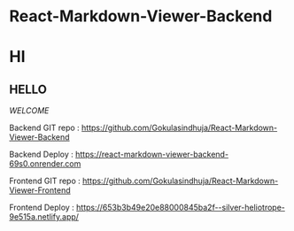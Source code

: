 # React-Markdown-Viewer-Backend

# HI
## HELLO
*WELCOME*

Backend GIT repo : https://github.com/Gokulasindhuja/React-Markdown-Viewer-Backend

Backend Deploy : https://react-markdown-viewer-backend-69s0.onrender.com

Frontend GIT repo : https://github.com/Gokulasindhuja/React-Markdown-Viewer-Frontend

Frontend Deploy : https://653b3b49e20e88000845ba2f--silver-heliotrope-9e515a.netlify.app/
